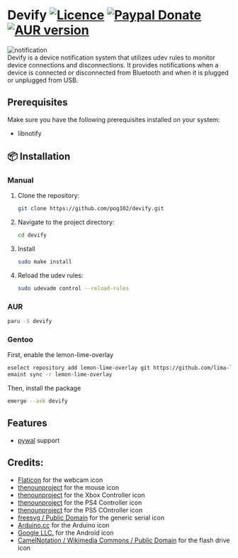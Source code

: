 # Devify [![Licence](https://img.shields.io/badge/License-MIT-yellow.svg)](LICENSE) [![Paypal Donate](https://img.shields.io/badge/Donate-Paypal-2244dd.svg)](https://www.paypal.com/paypalme/ernisD)   [![AUR version](https://img.shields.io/aur/version/devify)](https://aur.archlinux.org/packages/devify)
![notification](https://raw.githubusercontent.com/pog102/devify/main/preview.png)
<br>
Devify is a device notification system that utilizes udev rules to monitor device connections and disconnections. It provides notifications when a device is connected or disconnected from Bluetooth and when it is plugged or unplugged from USB.

## Prerequisites

Make sure you have the following prerequisites installed on your system:

- libnotify

## 📦 Installation
### Manual
1. Clone the repository:

   ```bash
   git clone https://github.com/pog102/devify.git
   ```

2. Navigate to the project directory:

   ```bash
   cd devify
   ```

3. Install

     ```bash
     sudo make install
     ```
4. Reload the udev rules:

   ```bash
   sudo udevadm control --reload-rules
   ```
### AUR

```bash
paru -S devify
```
### Gentoo
First, enable the lemon-lime-overlay
```bash
eselect repository add lemon-lime-overlay git https://github.com/lima-limon-inc/lemon-lime-overlay.git
emaint sync -r lemon-lime-overlay
```
Then, install the package
```bash
emerge --ask devify

```

## Features
- [pywal](https://github.com/dylanaraps/pywal) support

## Credits:
- [Flaticon](https://www.flaticon.com/free-icon/webcam_5480222#) for the webcam icon
- [thenounproject](https://thenounproject.com/icon/gaming-mouse-1554876)  for the mouse icon
- [thenounproject](https://thenounproject.com/icon/xbox-one-controller-195039)  for the Xbox Controller icon
- [thenounproject](https://thenounproject.com/icon/game-controller-194080/)  for the PS4 Controller icon
- [thenounproject](https://thenounproject.com/icon/ps5-controller-4239781/)  for the PS5 COntroller icon
- [freesvg / Public Domain](https://freesvg.org/1482104496) for the generic serial icon
- [Arduino.cc](https://www.arduino.cc/en/trademark/) for the Arduino icon
- [Google LLC.](https://developer.android.com/legal.html) for the Android icon
- [CamelNotation / Wikimedia Commons / Public Domain](https://commons.wikimedia.org/wiki/File:USB_flash_drive_icon.svg) for the flash drive icon

